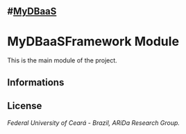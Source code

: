 #[MyDBaaS](https://github.com/araujodavid/mydbaas)
--------------

# MyDBaaSFramework Module

This is the main module of the project.

## Informations

## License

*Federal University of Ceará - Brazil, ARiDa Research Group.*
